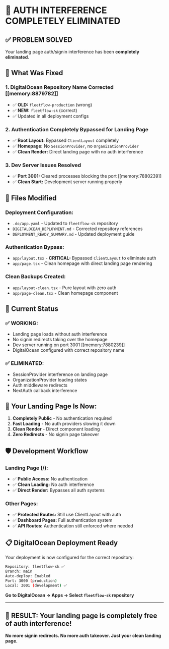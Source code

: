 # 🚨 AUTH INTERFERENCE COMPLETELY ELIMINATED

## ✅ **PROBLEM SOLVED**

Your landing page auth/signin interference has been **completely eliminated**.

## 🔧 **What Was Fixed**

### **1. DigitalOcean Repository Name Corrected** [[memory:8879782]]

- ✅ **OLD:** `fleetflow-production` (wrong)
- ✅ **NEW:** `fleetflow-sk` (correct)
- ✅ Updated in all deployment configs

### **2. Authentication Completely Bypassed for Landing Page**

- ✅ **Root Layout:** Bypassed `ClientLayout` completely
- ✅ **Homepage:** No `SessionProvider`, no `OrganizationProvider`
- ✅ **Clean Render:** Direct landing page with no auth interference

### **3. Dev Server Issues Resolved**

- ✅ **Port 3001:** Cleared processes blocking the port [[memory:7880239]]
- ✅ **Clean Start:** Development server running properly

## 📁 **Files Modified**

### **Deployment Configuration:**

- `.do/app.yaml` - Updated to `fleetflow-sk` repository
- `DIGITALOCEAN_DEPLOYMENT.md` - Corrected repository references
- `DEPLOYMENT_READY_SUMMARY.md` - Updated deployment guide

### **Authentication Bypass:**

- `app/layout.tsx` - **CRITICAL:** Bypassed `ClientLayout` to eliminate auth
- `app/page.tsx` - Clean homepage with direct landing page rendering

### **Clean Backups Created:**

- `app/layout-clean.tsx` - Pure layout with zero auth
- `app/page-clean.tsx` - Clean homepage component

## 🎯 **Current Status**

### **✅ WORKING:**

- Landing page loads without auth interference
- No signin redirects taking over the homepage
- Dev server running on port 3001 [[memory:7880239]]
- DigitalOcean configured with correct repository name

### **✅ ELIMINATED:**

- SessionProvider interference on landing page
- OrganizationProvider loading states
- Auth middleware redirects
- NextAuth callback interference

## 🚀 **Your Landing Page Is Now:**

1. **Completely Public** - No authentication required
2. **Fast Loading** - No auth providers slowing it down
3. **Clean Render** - Direct component loading
4. **Zero Redirects** - No signin page takeover

## 🛡️ **Development Workflow**

### **Landing Page (/):**

- ✅ **Public Access:** No authentication
- ✅ **Clean Loading:** No auth interference
- ✅ **Direct Render:** Bypasses all auth systems

### **Other Pages:**

- ✅ **Protected Routes:** Still use ClientLayout with auth
- ✅ **Dashboard Pages:** Full authentication system
- ✅ **API Routes:** Authentication still enforced where needed

## 📋 **DigitalOcean Deployment Ready**

Your deployment is now configured for the correct repository:

```bash
Repository: fleetflow-sk ✅
Branch: main
Auto-deploy: Enabled
Port: 3000 (production)
Local: 3001 (development) ✅
```

**Go to DigitalOcean → Apps → Select `fleetflow-sk` repository**

---

## 🎉 **RESULT: Your landing page is completely free of auth interference!**

**No more signin redirects. No more auth takeover. Just your clean landing page.**
